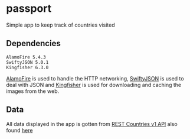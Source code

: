 # passport
Simple app to keep track of countries visited

## Dependencies

```
AlamoFire 5.4.3
SwiftyJSON 5.0.1
Kingfisher 6.3.0
```

[AlamoFire](https://github.com/Alamofire/Alamofire.git) is used to handle the HTTP networking, [SwiftyJSON](https://github.com/SwiftyJSON/SwiftyJSON.git) is used to deal with JSON and [Kingfisher](https://github.com/onevcat/Kingfisher.git) is used for downloading and caching the images from the web.

## Data
All data displayed in the app is gotten from [REST Countries v1 API](https://rapidapi.com/apilayernet/api/rest-countries-v1) also found [here](https://github.com/apilayer/restcountries)
